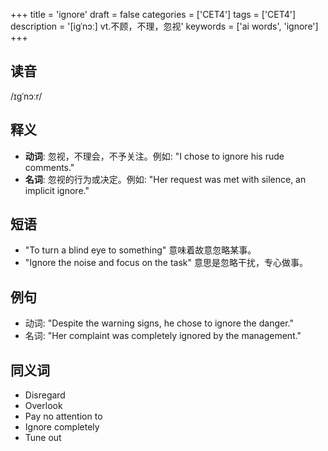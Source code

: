 +++
title = 'ignore'
draft = false
categories = ['CET4']
tags = ['CET4']
description = '[igˈnɔː] vt.不顾，不理，忽视'
keywords = ['ai words', 'ignore']
+++

## 读音
/ɪɡˈnɔːr/

## 释义
- **动词**: 忽视，不理会，不予关注。例如: "I chose to ignore his rude comments."
- **名词**: 忽视的行为或决定。例如: "Her request was met with silence, an implicit ignore."

## 短语
- "To turn a blind eye to something" 意味着故意忽略某事。
- "Ignore the noise and focus on the task" 意思是忽略干扰，专心做事。

## 例句
- 动词: "Despite the warning signs, he chose to ignore the danger."
- 名词: "Her complaint was completely ignored by the management."

## 同义词
- Disregard
- Overlook
- Pay no attention to
- Ignore completely
- Tune out
